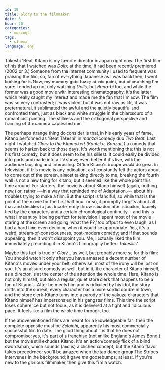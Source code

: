 ```yaml
---
id: 10
title: Glory to the filmmaker!
date: 6
hour: 20
categories:
  - musings
tags:
  - cinema
language: eng
---
```


Takeshi 'Beat' Kitano is my favorite director in Japan right now. The first film of his that I watched was _Dolls;_ at the time, it had been recently premiered (2002 or 3.) Someone from the Internet community I used to frequent was praising the film, so, fan of everything Japanese as I was back then, I went looking for it. Now, my memory gets fuzzy at this point, but of one thing I'm sure: I ended up not only watching _Dolls,_ but _Hana-bi_ too, and while the former was a good movie with interesting cinematography, it's the latter which really caught my interest and made me the fan that I'm now. The film was so very contrasted; it was violent but it was not raw as life, it was preternatural, it sublimated the awful and the quietly beautiful and confronted them, just as black and white struggle in the chiaroscuro of a romanticist painting. The stillness and the orthogonal perspective and framing of the camera captivated me.

The perhaps strange thing do consider is that, in his early years of fame, Kitano performed as 'Beat Takeshi' in _manzai_ comedy duo _Two Beat._ Last night I watched _Glory to the Filmmaker!_ _(Kantoku, Banzai!,)_ a comedy that seems to harken back to those days. It's worth mentioning that this is not his first comedy, but it does seem to be his silliest. It could easily be divided into parts and made into a TV show; even better if it's live, with the audience laughing and interacting. Office Kitano's troupe would do great in television, if this movie is any indication, as I constantly felt the actors about to come out of the screen, almost talking directly to me; breaking the fourth wall is not a new thing for Kitano, but it seemed like the whole point this time around. For starters, the movie is about Kitano himself (again, nothing new,) or, rather ---in a way that reminded me of Adaptation,--- about his troubles trying to make a film. But the script is fanciful, so while that is the point of the movie for the first half hour or so, it promptly forgets about all that and decides to just incoherently throw situation after situation, loosely tied by the characters and a certain chronological continuity---and this is what I meant by it being perfect for television. I spent most of the movie staring at the screen and going 'what the F?,' too offput to even laugh, as I had a hard time even deciding when it would be appropriate. Yes, it's a weird, stream-of-consciousness, post-modern comedy; and if that sounds appealing, then it won't disappoint you. Me, I actually liked the film immediately preceding it in Kitano's filmography better: _Takeshis'._

Maybe this fact is true of _Glory..._ as well, but probably more so for this film: You should watch it only after you have amassed a decent number of Kitano's movies under your belt; otherwise, most of the irony will be lost on you. It's an absurd comedy as well, but in it, the character of Kitano himself, as a director, is at the center of the attention the whole time. Here, Kitano is not only himself, but also a regular, quiet store clerk that happens to be a fan of Kitano's. After he meets him and is ridiculed by his idol, the story drifts into the surreal; every character has a more sordid double in town, and the store clerk-Kitano turns into a parody of the yakuza characters that Kitano himself has impersonated in his gangster films. This time the script loses coherence but not focus, as it is delivered at a tight and ridiculous pace. It feels like a film the whole time through, too.

If the abovementioned films are meant for a knowledgeable fan, then the complete opposite must be _Zatoichi,_ apparently his most commercially successful film to date. The good thing about it is that he does not compromise; yes, it's part of a franchise (not unlike England's James Bond,) but the movie still exhudes Kitano. It's an action/comedy flick of a blind swordsman, which sounds (and is) a clichéd concept, but the Kitano flavor takes precedence: you'll be amazed when the tap dance group The Stripes intervenes in the background; it gave _me_ goosebumps, at least. If you're new to the glorious filmmaker, then give this film a watch.

